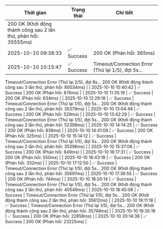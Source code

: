 | Thời gian | Trạng thái | Chi tiết |
|---|---|---|
200 OK (Khởi động thành công sau 2 lần thử, phản hồi: 35555ms) |
| 2025-10-10 09:38:33 | ✅ Success | 200 OK (Phản hồi: 365ms) |
| 2025-10-10 10:15:47 | ✅ Success | Timeout/Connection Error (Thử lại 1/5), đợi 5s...
Timeout/Connection Error (Thử lại 2/5), đợi 8s...
200 OK (Khởi động thành công sau 3 lần thử, phản hồi: 80034ms) |
| 2025-10-10 10:40:42 | ✅ Success | 200 OK (Phản hồi: 876ms) |
| 2025-10-10 11:35:19 | ✅ Success | 200 OK (Phản hồi: 634ms) |
| 2025-10-10 12:29:18 | ✅ Success | Timeout/Connection Error (Thử lại 1/5), đợi 5s...
200 OK (Khởi động thành công sau 2 lần thử, phản hồi: 35379ms) |
| 2025-10-10 13:04:48 | ✅ Success | 200 OK (Phản hồi: 529ms) |
| 2025-10-10 13:42:29 | ✅ Success | Timeout/Connection Error (Thử lại 1/5), đợi 5s...
200 OK (Khởi động thành công sau 2 lần thử, phản hồi: 52398ms) |
| 2025-10-10 14:14:25 | ✅ Success | 200 OK (Phản hồi: 838ms) |
| 2025-10-10 14:41:09 | ✅ Success | 200 OK (Phản hồi: 325ms) |
| 2025-10-10 15:14:12 | ✅ Success | Timeout/Connection Error (Thử lại 1/5), đợi 5s...
200 OK (Khởi động thành công sau 2 lần thử, phản hồi: 35396ms) |
| 2025-10-10 15:37:06 | ✅ Success | 200 OK (Phản hồi: 849ms) |
| 2025-10-10 16:17:31 | ✅ Success | 200 OK (Phản hồi: 550ms) |
| 2025-10-10 16:43:18 | ✅ Success | 200 OK (Phản hồi: 332ms) |
| 2025-10-10 17:12:50 | ✅ Success | Timeout/Connection Error (Thử lại 1/5), đợi 5s...
200 OK (Khởi động thành công sau 2 lần thử, phản hồi: 35697ms) |
| 2025-10-10 17:36:55 | ✅ Success | 200 OK (Phản hồi: 744ms) |
| 2025-10-10 18:20:14 | ✅ Success | Timeout/Connection Error (Thử lại 1/5), đợi 5s...
200 OK (Khởi động thành công sau 2 lần thử, phản hồi: 40549ms) |
| 2025-10-10 18:45:08 | ✅ Success | Timeout/Connection Error (Thử lại 1/5), đợi 5s...
200 OK (Khởi động thành công sau 2 lần thử, phản hồi: 35612ms) |
| 2025-10-10 19:11:18 | ✅ Success | Timeout/Connection Error (Thử lại 1/5), đợi 5s...
200 OK (Khởi động thành công sau 2 lần thử, phản hồi: 35748ms) |
| 2025-10-10 19:35:19 | ✅ Success | 200 OK (Phản hồi: 22858ms) |
| 2025-10-10 20:14:38 | ✅ Success | 200 OK (Phản hồi: 23225ms) |

